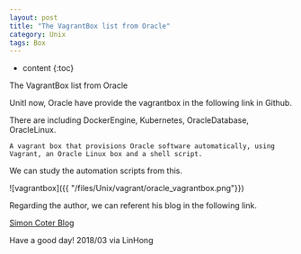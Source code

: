 ```yaml
---
layout: post
title: "The VagrantBox list from Oracle"
category: Unix
tags: Box
---
```


* content
{:toc}


The VagrantBox list from Oracle

Unitl now, Oracle have provide the vagrantbox in the following link in Github.








There are including DockerEngine, Kubernetes, OracleDatabase, OracleLinux.

	A vagrant box that provisions Oracle software automatically, using Vagrant, an Oracle Linux box and a shell script.

We can study the automation scripts from this.	

![vagrantbox]({{ "/files/Unix/vagrant/oracle_vagrantbox.png"}}) 

Regarding the author, we can referent his blog in the following link.

[Simon Coter Blog](https://blogs.oracle.com/scoter/)

Have a good day! 2018/03 via LinHong
	






